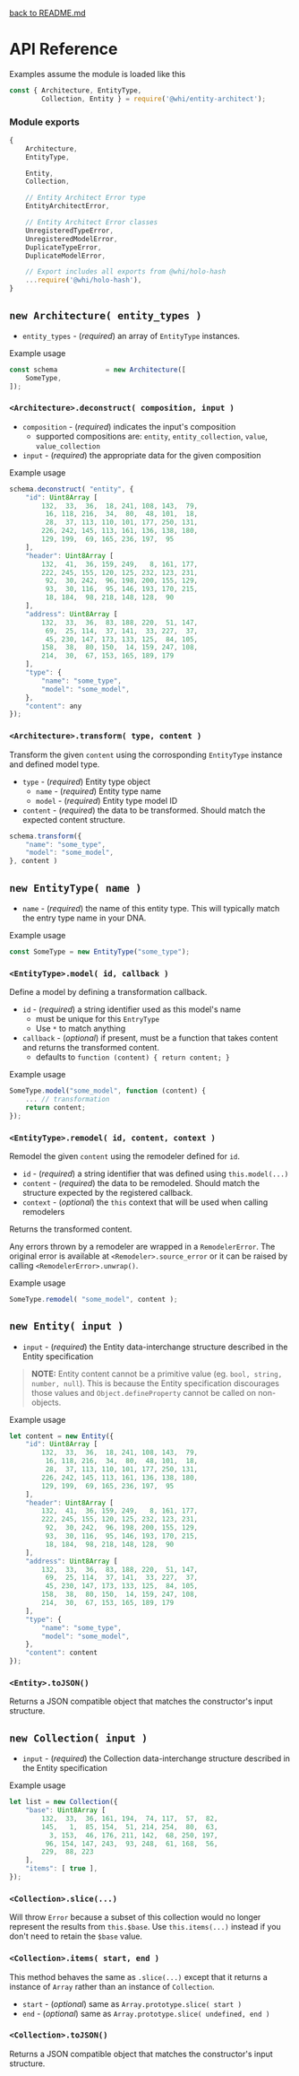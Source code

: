 [back to README.md](../README.md)

# API Reference

Examples assume the module is loaded like this
```javascript
const { Architecture, EntityType,
        Collection, Entity } = require('@whi/entity-architect');
```

### Module exports
```javascript
{
    Architecture,
    EntityType,

    Entity,
    Collection,

    // Entity Architect Error type
    EntityArchitectError,

    // Entity Architect Error classes
    UnregisteredTypeError,
    UnregisteredModelError,
    DuplicateTypeError,
    DuplicateModelError,

    // Export includes all exports from @whi/holo-hash
    ...require('@whi/holo-hash'),
}
```

## `new Architecture( entity_types )`

- `entity_types` - (*required*) an array of `EntityType` instances.

Example usage
```javascript
const schema			= new Architecture([
    SomeType,
]);
```

### `<Architecture>.deconstruct( composition, input )`

- `composition` - (*required*) indicates the input's composition
  - supported compositions are: `entity`, `entity_collection`, `value`, `value_collection`
- `input` - (*required*) the appropriate data for the given composition

Example usage
```javascript
schema.deconstruct( "entity", {
    "id": Uint8Array [
        132,  33,  36,  18, 241, 108, 143,  79,
         16, 118, 216,  34,  80,  48, 101,  18,
         28,  37, 113, 110, 101, 177, 250, 131,
        226, 242, 145, 113, 161, 136, 138, 180,
        129, 199,  69, 165, 236, 197,  95
    ],
    "header": Uint8Array [
        132,  41,  36, 159, 249,   8, 161, 177,
        222, 245, 155, 120, 125, 232, 123, 231,
         92,  30, 242,  96, 198, 200, 155, 129,
         93,  30, 116,  95, 146, 193, 170, 215,
         18, 184,  98, 218, 148, 128,  90
    ],
    "address": Uint8Array [
        132,  33,  36,  83, 188, 220,  51, 147,
         69,  25, 114,  37, 141,  33, 227,  37,
         45, 230, 147, 173, 133, 125,  84, 105,
        158,  38,  80, 150,  14, 159, 247, 108,
        214,  30,  67, 153, 165, 189, 179
    ],
    "type": {
        "name": "some_type",
        "model": "some_model",
    },
    "content": any
});
```


### `<Architecture>.transform( type, content )`
Transform the given `content` using the corrosponding `EntityType` instance and defined model type.

- `type` - (*required*) Entity type object
  - `name` - (*required*) Entity type name
  - `model` - (*required*) Entity type model ID
- `content` - (*required*) the data to be transformed.  Should match the expected content structure.

```javascript
schema.transform({
    "name": "some_type",
    "model": "some_model",
}, content )
```


## `new EntityType( name )`

- `name` - (*required*) the name of this entity type.  This will typically match the entry type name
  in your DNA.

Example usage
```javascript
const SomeType = new EntityType("some_type");
```

### `<EntityType>.model( id, callback )`
Define a model by defining a transformation callback.

- `id` - (*required*) a string identifier used as this model's name
  - must be unique for this `EntryType`
  - Use `*` to match anything
- `callback` - (*optional*) if present, must be a function that takes content and returns the
  transformed content.
  - defaults to `function (content) { return content; }`

Example usage
```javascript
SomeType.model("some_model", function (content) {
    ... // transformation
    return content;
});
```

### `<EntityType>.remodel( id, content, context )`
Remodel the given `content` using the remodeler defined for `id`.

- `id` - (*required*) a string identifier that was defined using `this.model(...)`
- `content` - (*required*) the data to be remodeled.  Should match the structure expected by the
  registered callback.
- `context` - (*optional*) the `this` context that will be used when calling remodelers

Returns the transformed content.

Any errors thrown by a remodeler are wrapped in a `RemodelerError`.  The original error is available
at `<Remodeler>.source_error` or it can be raised by calling `<RemodelerError>.unwrap()`.

Example usage
```javascript
SomeType.remodel( "some_model", content );
```


## `new Entity( input )`

- `input` - (*required*) the Entity data-interchange structure described in the Entity specification

> **NOTE:** Entity content cannot be a primitive value (eg. `bool, string, number, null`).  This is
> because the Entity specification discourages those values and `Object.defineProperty` cannot be
> called on non-objects.


Example usage
```javascript
let content = new Entity({
    "id": Uint8Array [
        132,  33,  36,  18, 241, 108, 143,  79,
         16, 118, 216,  34,  80,  48, 101,  18,
         28,  37, 113, 110, 101, 177, 250, 131,
        226, 242, 145, 113, 161, 136, 138, 180,
        129, 199,  69, 165, 236, 197,  95
    ],
    "header": Uint8Array [
        132,  41,  36, 159, 249,   8, 161, 177,
        222, 245, 155, 120, 125, 232, 123, 231,
         92,  30, 242,  96, 198, 200, 155, 129,
         93,  30, 116,  95, 146, 193, 170, 215,
         18, 184,  98, 218, 148, 128,  90
    ],
    "address": Uint8Array [
        132,  33,  36,  83, 188, 220,  51, 147,
         69,  25, 114,  37, 141,  33, 227,  37,
         45, 230, 147, 173, 133, 125,  84, 105,
        158,  38,  80, 150,  14, 159, 247, 108,
        214,  30,  67, 153, 165, 189, 179
    ],
    "type": {
        "name": "some_type",
        "model": "some_model",
    },
    "content": content
});
```


### `<Entity>.toJSON()`
Returns a JSON compatible object that matches the constructor's input structure.



## `new Collection( input )`

- `input` - (*required*) the Collection data-interchange structure described in the Entity specification

Example usage
```javascript
let list = new Collection({
    "base": Uint8Array [
        132,  33,  36, 161, 194,  74, 117,  57,  82,
        145,   1,  85, 154,  51, 214, 254,  80,  63,
          3, 153,  46, 176, 211, 142,  68, 250, 197,
         96, 154, 147, 243,  93, 248,  61, 168,  56,
        229,  88, 223
    ],
    "items": [ true ],
});
```


### `<Collection>.slice(...)`
Will throw `Error` because a subset of this collection would no longer represent the results from
`this.$base`.  Use `this.items(...)` instead if you don't need to retain the `$base` value.


### `<Collection>.items( start, end )`
This method behaves the same as `.slice(...)` except that it returns a instance of `Array` rather
than an instance of `Collection`.

- `start` - (*optional*) same as `Array.prototype.slice( start )`
- `end` - (*optional*) same as `Array.prototype.slice( undefined, end )`


### `<Collection>.toJSON()`
Returns a JSON compatible object that matches the constructor's input structure.
